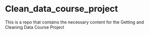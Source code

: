 # Clean_data_course_project
This is a repo that contains the necessary content for the Getting and Cleaning Data Course Project
